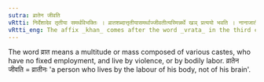 ```yaml
---
sutra: व्रातेन जीवति
vRtti: निर्देशादेव तृतीया समर्थविभक्तिः । व्रातशब्दात्तृतीयासमर्थाज्जीवतीत्यस्मिन्नर्थे खञ् प्रत्ययो भवति । नानाजातीया अनियतवृत्तय उत्सेधजीविनः संघा व्राताः ॥
vRtti_eng: The affix _khan_ comes after the word _vrata_ in the third case in construction, the sense being \"who leads this life, or who lives by this\".
---
```

The word व्रात means a multitude or mass composed of various castes, who have no fixed employment, and live by violence, or by bodily labor. व्रातेन जीवति = व्रातीनः 'a person who lives by the labour of his body, not of his brain'.
